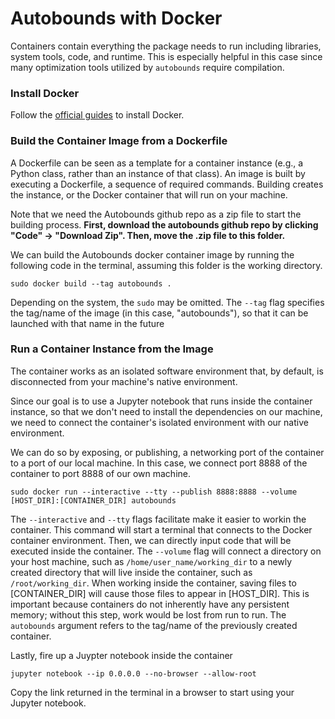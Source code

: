 # Autobounds with Docker

Containers contain everything the package needs to run including libraries, system tools, code, and runtime. This is especially helpful in this case since many optimization tools utilized by `autobounds` require compilation.

### Install Docker

Follow the [official guides](https://docs.docker.com/get-docker/) to install Docker.

### Build the Container Image from a Dockerfile

A Dockerfile can be seen as a template for a container instance (e.g., a Python class, rather than an instance of that class). An image is built by executing a Dockerfile, a sequence of required commands. Building creates the instance, or the Docker container that will run on your machine.

Note that we need the Autobounds github repo as a zip file to start the building process. **First, download the autobounds github repo by clicking "Code" -> "Download Zip". Then, move the .zip file to this folder.**

We can build the Autobounds docker container image by running the following code in the terminal, assuming this folder is the working directory.

```
sudo docker build --tag autobounds .
```
Depending on the system, the `sudo` may be omitted. The `--tag` flag specifies the tag/name of the image (in this case, "autobounds"), so that it can be launched with that name in the future

### Run a Container Instance from the Image

The container works as an isolated software environment that, by default, is disconnected from your machine's native environment.

Since our goal is to use a Jupyter notebook that runs inside the container instance, so that we don't need to install the dependencies on our machine, we need to connect the container's isolated environment with our native environment. 

We can do so by exposing, or publishing, a networking port of the container to a port of our local machine. In this case, we connect port 8888 of the container to port 8888 of our own machine. 
```
sudo docker run --interactive --tty --publish 8888:8888 --volume [HOST_DIR]:[CONTAINER_DIR] autobounds
```
The `--interactive` and `--tty` flags facilitate make it easier to workin the container. This command will start a terminal that connects to the Docker container environment. Then, we can directly input code that will be executed inside the container. The `--volume` flag will connect a directory on your host machine, such as `/home/user_name/working_dir` to a newly created directory that will live inside the container, such as `/root/working_dir`. When working inside the container, saving files to [CONTAINER_DIR] will cause those files to appear in [HOST_DIR]. This is important because containers do not inherently have any persistent memory; without this step, work would be lost from run to run. The `autobounds` argument refers to the tag/name of the previously created container.

Lastly, fire up a Juypter notebook inside the container
```
jupyter notebook --ip 0.0.0.0 --no-browser --allow-root
```

Copy the link returned in the terminal in a browser to start using your Jupyter notebook.
